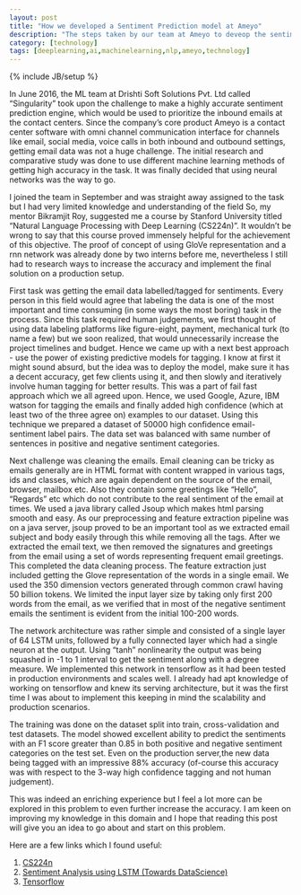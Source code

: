 ```yaml
---
layout: post
title: "How we developed a Sentiment Prediction model at Ameyo"
description: "The steps taken by our team at Ameyo to deveop the sentiment prediction model"
category: [technology]
tags: [deeplearning,ai,machinelearning,nlp,ameyo,technology]
---
```

{% include JB/setup %}

<style type="text/css">
  .img-responsive {
    width: 33%;
    float: right;
    padding-right: 15%;
  }
</style>

In June 2016, the ML team at Drishti Soft Solutions Pvt. Ltd called “Singularity” took upon the challenge to make a highly accurate sentiment prediction engine, which would be used to prioritize the inbound emails at the contact centers.  Since the company’s core product Ameyo is a contact center software with omni channel communication interface for channels like email, social media, voice calls in both inbound and outbound settings, getting email data was not a huge challenge. The initial research and comparative study was done to use different machine learning  methods of getting high accuracy in the task. It was finally decided that using neural networks was the way to go.

I joined the team in September and was straight away assigned to the task but I had very limited knowledge and understanding of the field So, my mentor Bikramjit Roy, suggested me a course by Stanford University titled “Natural Language Processing with Deep Learning (CS224n)”. It wouldn’t be wrong to say that this course proved immensely helpful for the achievement of this objective. The proof of concept of using GloVe representation and a rnn network was already done by two interns before me, nevertheless I still had to research ways to increase the accuracy and implement the final solution on a production setup.

First task was getting the email data labelled/tagged for sentiments. Every person in this field would agree that labeling the data is one of the most important and time consuming (in some ways the most boring) task in the process. Since this task required human judgements, we first thought of using data labeling platforms like figure-eight, payment, mechanical turk (to name a few) but we soon realized, that would unnecessarily increase the project timelines and budget. Hence we came up with a next best approach - use the power of existing predictive models for tagging. I know at first it might sound absurd, but the idea was to deploy the model, make sure it has a decent accuracy, get few clients using it, and then slowly and iteratively involve human tagging for better results. This was a part of fail fast approach which we all agreed upon. Hence, we used Google, Azure, IBM watson for tagging the emails and finally added high confidence (which at least two of the three agree on) examples to our dataset. Using this technique we prepared a dataset of 50000 high confidence email- sentiment label pairs. The data set was balanced with same number of sentences in positive and negative sentiment categories.

Next challenge was cleaning the emails. Email cleaning can be tricky as emails generally are in HTML format with content wrapped in various tags, ids and classes, which are again dependent on the source of the email, browser, mailbox etc. Also they contain some greetings like “Hello”, “Regards” etc which do not contribute to the real sentiment of the email at times. We used a java library called Jsoup which makes html parsing smooth and easy. As our preprocessing and feature extraction pipeline was on a java server, jsoup proved to be an important tool as we extracted email subject and body easily through this while removing all the tags. After we extracted the email text, we then removed the signatures and greetings from the email using a set of words representing frequent email greetings. This completed the data cleaning process. The feature extraction just included getting the Glove representation of the words in a single email. We used the 350 dimension vectors generated through common crawl having 50 billion tokens. We limited the input layer size by taking only first 200 words from the email, as we verified that in most of the negative sentiment emails the sentiment is evident from the initial 100-200 words.

The network architecture was rather simple and consisted of a single layer of 64 LSTM units, followed by a fully connected layer which had a single neuron at the output. Using “tanh” nonlinearity the output was being squashed in -1 to 1 interval to get the sentiment along with a degree measure. We implemented this network in tensorflow as it had been tested in production environments and scales well. I already had apt knowledge of working on tensorflow and knew its serving architecture, but it was the first time I was about to implement this keeping in mind the scalability and production scenarios.

The training was done on the dataset split into train, cross-validation and test datasets. The model showed excellent ability to predict the sentiments with an F1 score greater than 0.85 in both positive and negative sentiment categories on the test set. Even on the production server,the new data being tagged with an impressive 88% accuracy (of-course this accuracy was with respect to the 3-way high confidence tagging and not human judgement).

This was indeed an enriching experience but I feel a lot more can be explored in this problem to even further increase the accuracy. I am keen on improving my knowledge in this domain and I hope that reading this post will give you an idea to go about and start on this problem.

Here are a few links which I found useful:

1. [CS224n](http://web.stanford.edu/class/cs224n/syllabus.html)
2. [Sentiment Analysis using LSTM (Towards DataScience)](https://towardsdatascience.com/sentiment-analysis-using-rnns-lstm-60871fa6aeba)
3. [Tensorflow](https://tensorflow.org)

